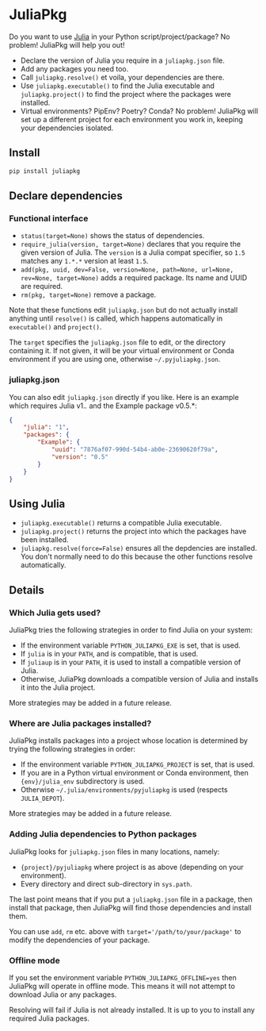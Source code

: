 # JuliaPkg

Do you want to use [Julia](https://julialang.org/) in your Python script/project/package?
No problem! JuliaPkg will help you out!
- Declare the version of Julia you require in a `juliapkg.json` file.
- Add any packages you need too.
- Call `juliapkg.resolve()` et voila, your dependencies are there.
- Use `juliapkg.executable()` to find the Julia executable and `juliapkg.project()` to
  find the project where the packages were installed.
- Virtual environments? PipEnv? Poetry? Conda? No problem! JuliaPkg will set up a
  different project for each environment you work in, keeping your dependencies isolated.

## Install

```sh
pip install juliapkg
```

## Declare dependencies

### Functional interface

- `status(target=None)` shows the status of dependencies.
- `require_julia(version, target=None)` declares that you require the given version of
  Julia. The `version` is a Julia compat specifier, so `1.5` matches any `1.*.*` version at
  least `1.5`.
- `add(pkg, uuid, dev=False, version=None, path=None, url=None, rev=None, target=None)`
  adds a required package. Its name and UUID are required.
- `rm(pkg, target=None)` remove a package.

Note that these functions edit `juliapkg.json` but do not actually install anything until
`resolve()` is called, which happens automatically in `executable()` and `project()`.

The `target` specifies the `juliapkg.json` file to edit, or the directory containing it.
If not given, it will be your virtual environment or Conda environment if you are using one,
otherwise `~/.pyjuliapkg.json`.

### juliapkg.json

You can also edit `juliapkg.json` directly if you like. Here is an example which requires
Julia v1.*.* and the Example package v0.5.*:
```json
{
    "julia": "1",
    "packages": {
        "Example": {
            "uuid": "7876af07-990d-54b4-ab0e-23690620f79a",
            "version": "0.5"
        }
    }
}
```

## Using Julia

- `juliapkg.executable()` returns a compatible Julia executable.
- `juliapkg.project()` returns the project into which the packages have been installed.
- `juliapkg.resolve(force=False)` ensures all the depdencies are installed. You don't
  normally need to do this because the other functions resolve automatically.

## Details

### Which Julia gets used?

JuliaPkg tries the following strategies in order to find Julia on your system:
- If the environment variable `PYTHON_JULIAPKG_EXE` is set, that is used.
- If `julia` is in your `PATH`, and is compatible, that is used.
- If `juliaup` is in your `PATH`, it is used to install a compatible version of Julia.
- Otherwise, JuliaPkg downloads a compatible version of Julia and installs it into the
  Julia project.

More strategies may be added in a future release.

### Where are Julia packages installed?

JuliaPkg installs packages into a project whose location is determined by trying the
following strategies in order:
- If the environment variable `PYTHON_JULIAPKG_PROJECT` is set, that is used.
- If you are in a Python virtual environment or Conda environment, then `{env}/julia_env`
  subdirectory is used.
- Otherwise `~/.julia/environments/pyjuliapkg` is used (respects `JULIA_DEPOT`).

More strategies may be added in a future release.

### Adding Julia dependencies to Python packages

JuliaPkg looks for `juliapkg.json` files in many locations, namely:
- `{project}/pyjuliapkg` where project is as above (depending on your environment).
- Every directory and direct sub-directory in `sys.path`.

The last point means that if you put a `juliapkg.json` file in a package, then install
that package, then JuliaPkg will find those dependencies and install them.

You can use `add`, `rm` etc. above with `target='/path/to/your/package'` to modify the
dependencies of your package.

### Offline mode

If you set the environment variable `PYTHON_JULIAPKG_OFFLINE=yes` then JuliaPkg will
operate in offline mode. This means it will not attempt to download Julia or any packages.

Resolving will fail if Julia is not already installed. It is up to you to install any
required Julia packages.
